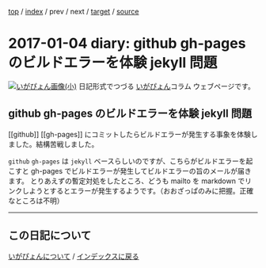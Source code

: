 [top](https://igapyon.github.io/diary/) 
 / [index](https://igapyon.github.io/diary/2017/index.html) 
 / prev 
 / next 
 / [target](https://igapyon.github.io/diary/2017/ig170104.html) 
 / [source](https://github.com/igapyon/diary/blob/gh-pages/2017/ig170104.html.src.md) 

2017-01-04 diary: github gh-pages のビルドエラーを体験 jekyll 問題
=====================================================================================================
[![いがぴょん画像(小)](https://igapyon.github.io/diary/images/iga200306s.jpg "いがぴょん")](https://igapyon.github.io/diary/memo/memoigapyon.html) 日記形式でつづる [いがぴょん](https://igapyon.github.io/diary/memo/memoigapyon.html)コラム ウェブページです。

## github gh-pages のビルドエラーを体験 jekyll 問題

[[github]] [[gh-pages]] にコミットしたらビルドエラーが発生する事象を体験しました。結構苦戦しました。

`github` `gh-pages` は `jekyll` ベースらしいのですが、こちらがビルドエラーを起こすと gh-pages でビルドエラーが発生してビルドエラーの旨のメールが届きます。
とりあえずの暫定対処をしたところ、どうも mailto を markdown でリンクしようとするとエラーが発生するようです。（おおざっぱのみに把握。正確なところは不明）



----------------------------------------------------------------------------------------------------

## この日記について
[いがぴょんについて](https://igapyon.github.io/diary/memo/memoigapyon.html) / [インデックスに戻る](https://igapyon.github.io/diary/idxall.html)
